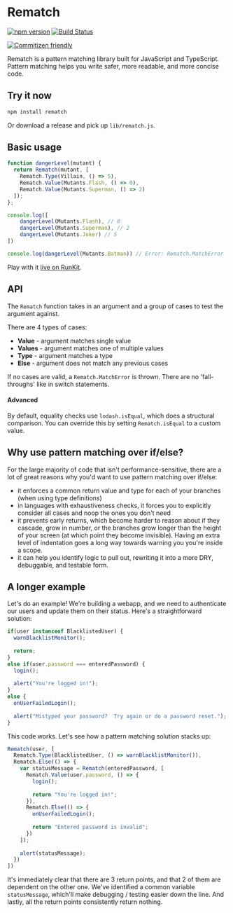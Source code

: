 # Rematch

[![npm version](https://badge.fury.io/js/rematch.svg)](http://badge.fury.io/js/rematch)
[![Build Status](https://travis-ci.org/jiaweihli/rematch.png?branch=master)](https://travis-ci.org/jiaweihli/rematch)

[![Commitizen friendly](https://img.shields.io/badge/commitizen-friendly-brightgreen.svg)](http://commitizen.github.io/cz-cli/)

Rematch is a pattern matching library built for JavaScript and TypeScript.
Pattern matching helps you write safer, more readable, and more concise code.

## Try it now

```bash
npm install rematch
```

Or download a release and pick up `lib/rematch.js`.

## Basic usage

```javascript
function dangerLevel(mutant) {
  return Rematch(mutant, [
    Rematch.Type(Villain, () => 5),
    Rematch.Value(Mutants.Flash, () => 0),
    Rematch.Value(Mutants.Superman, () => 2)
  ]);
};

console.log([
    dangerLevel(Mutants.Flash), // 0
    dangerLevel(Mutants.Superman), // 2
    dangerLevel(Mutants.Joker) // 5
])

console.log(dangerLevel(Mutants.Batman)) // Error: Rematch.MatchError
```

Play with it [live on RunKit](https://runkit.com/jiaweihli/57db70d841de7f1400d64f73).

## API

The `Rematch` function takes in an argument and a group of cases to test the argument against.

There are 4 types of cases:
 
  - **Value** - argument matches single value
  - **Values** - argument matches one of multiple values
  - **Type** - argument matches a type
  - **Else** - argument does not match any previous cases
  
If no cases are valid, a `Rematch.MatchError` is thrown.  There are no 'fall-throughs' like in switch statements.

#### Advanced

By default, equality checks use `lodash.isEqual`, which does a structural comparison.  You can override this by setting
`Rematch.isEqual` to a custom value.
  
## Why use pattern matching over if/else?

For the large majority of code that isn't performance-sensitive, there are a lot of great reasons why you'd want to use 
pattern matching over if/else:

  - it enforces a common return value and type for each of your branches (when using type definitions)
  - in languages with exhaustiveness checks, it forces you to explicitly consider all cases and noop the ones you don't 
    need
  - it prevents early returns, which become harder to reason about if they cascade, grow in number, or the branches grow 
    longer than the height of your screen (at which point they become invisible).  Having an extra level of indentation 
    goes a long way towards warning you you're inside a scope.
  - it can help you identify logic to pull out, rewriting it into a more DRY, debuggable, and testable form.
     
## A longer example
  
Let's do an example!  We're building a webapp, and we need to authenticate our users and update them on their status.
Here's a straightforward solution:

```javascript
if(user instanceof BlacklistedUser) {
  warnBlacklistMonitor();
  
  return;
}
else if(user.password === enteredPassword) {
  login();
  
  alert("You're logged in!");
}
else {
  onUserFailedLogin();
  
  alert("Mistyped your password?  Try again or do a password reset.");
}
```

This code works.  Let's see how a pattern matching solution stacks up:

  
```javascript
Rematch(user, [
  Rematch.Type(BlacklistedUser, () => warnBlacklistMonitor()),
  Rematch.Else(() => {
    var statusMessage = Rematch(enteredPassword, [
      Rematch.Value(user.password, () => {
        login();    
         
        return "You're logged in!";
      }),
      Rematch.Else(() => {
        onUserFailedLogin();
     
        return "Entered password is invalid";
      })
    ]);
    
    alert(statusMessage);
  }) 
])
```

It's immediately clear that there are 3 return points, and that 2 of them are dependent on the other one.
We've identified a common variable `statusMessage`, which'll make debugging / testing easier down the line.
And lastly, all the return points consistently return nothing.
